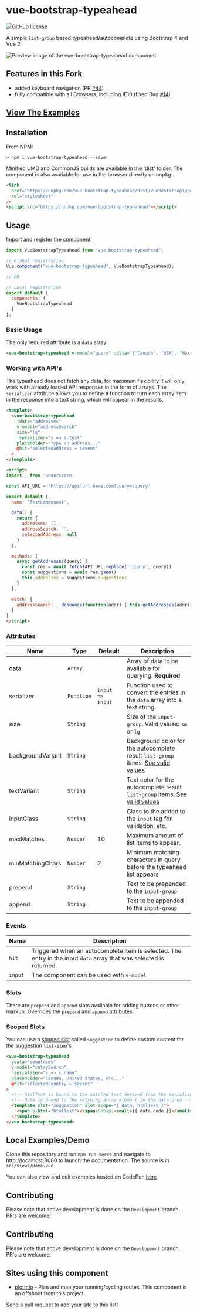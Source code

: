 # vue-bootstrap-typeahead

[![GitHub license](https://img.shields.io/github/license/alexurquhart/vue-bootstrap-typeahead.svg)](https://github.com/alexurquhart/vue-bootstrap-typeahead/blob/master/LICENSE.txt)

A simple `list-group` based typeahead/autocomplete using Bootstrap 4 and Vue 2

<img src="https://raw.githubusercontent.com/alexurquhart/vue-bootstrap-typeahead/master/assets/screenshot.png" alt="Preview image of the vue-bootstrap-typeahead component">

## Features in this Fork

- added keyboard navigation (PR [#44](https://github.com/alexurquhart/vue-bootstrap-typeahead/pull/44))
- fully compatible with all Browsers, including IE10 (fixed Bug [#14](https://github.com/alexurquhart/vue-bootstrap-typeahead/issues/14))

## [View The Examples](https://alexurquhart.github.io/vue-bootstrap-typeahead/#/examples)

## Installation

From NPM:

```
> npm i vue-bootstrap-typeahead --save
```

Minified UMD and CommonJS builds are available in the 'dist' folder. The component is also available for use in the browser directly on unpkg:

```html
<link
  href="https://unpkg.com/vue-bootstrap-typeahead/dist/VueBootstrapTypeahead.css"
  rel="stylesheet"
/>
<script src="https://unpkg.com/vue-bootstrap-typeahead"></script>
```

## Usage

Import and register the component

```javascript
import VueBootstrapTypeahead from "vue-bootstrap-typeahead";

// Global registration
Vue.component("vue-bootstrap-typeahead", VueBootstrapTypeahead);

// OR

// Local registration
export default {
  components: {
    VueBootstrapTypeahead
  }
};
```

### Basic Usage

The only required attribute is a `data` array.

```html
<vue-bootstrap-typeahead v-model="query" :data="['Canada', 'USA', 'Mexico']" />
```

### Working with API's

The typeahead does not fetch any data, for maximum flexibility it will only work with already loaded API responses in the form of arrays. The `serializer` attribute allows you to define a function to turn each array item in the response into a text string, which will appear in the results.

```html
<template>
  <vue-bootstrap-typeahead
    :data="addresses"
    v-model="addressSearch"
    size="lg"
    :serializer="s => s.text"
    placeholder="Type an address..."
    @hit="selectedAddress = $event"
  >
</template>

<script>
import _ from 'underscore'

const API_URL = 'https://api-url-here.com?query=:query'

export default {
  name: 'TestComponent',

  data() {
    return {
      addresses: [],
      addressSearch: '',
      selectedAddress: null
    }
  },

  methods: {
    async getAddresses(query) {
      const res = await fetch(API_URL.replace(':query', query))
      const suggestions = await res.json()
      this.addresses = suggestions.suggestions
    }
  },

  watch: {
    addressSearch: _.debounce(function(addr) { this.getAddresses(addr) }, 500)
  }
}
</script>

```

### Attributes

| Name              | Type       | Default          | Description                                                                                                                                              |
| ----------------- | ---------- | ---------------- | -------------------------------------------------------------------------------------------------------------------------------------------------------- |
| data              | `Array`    |                  | Array of data to be available for querying. **Required**                                                                                                 |
| serializer        | `Function` | `input => input` | Function used to convert the entries in the `data` array into a text string.                                                                             |
| size              | `String`   |                  | Size of the `input-group`. Valid values: `sm` or `lg`                                                                                                    |
| backgroundVariant | `String`   |                  | Background color for the autocomplete result `list-group` items. [See valid values](http://getbootstrap.com/docs/4.1/utilities/colors/#background-color) |
| textVariant       | `String`   |                  | Text color for the autocomplete result `list-group` items. [See valid values](http://getbootstrap.com/docs/4.1/utilities/colors/#color)                  |
| inputClass        | `String`   |                  | Class to the added to the `input` tag for validation, etc.                                                                                               |
| maxMatches        | `Number`   | 10               | Maximum amount of list items to appear.                                                                                                                  |
| minMatchingChars  | `Number`   | 2                | Minimum matching characters in query before the typeahead list appears                                                                                   |
| prepend           | `String`   |                  | Text to be prepended to the `input-group`                                                                                                                |
| append            | `String`   |                  | Text to be appended to the `input-group`                                                                                                                 |

### Events

| Name    | Description                                                                                                         |
| ------- | ------------------------------------------------------------------------------------------------------------------- |
| `hit`   | Triggered when an autocomplete item is selected. The entry in the input `data` array that was selected is returned. |
| `input` | The component can be used with `v-model`                                                                            |

### Slots

There are `prepend` and `append` slots available for adding buttons or other markup. Overrides the `prepend` and `append` attributes.

### Scoped Slots

You can use a [scoped slot](https://vuejs.org/v2/guide/components-slots.html#Scoped-Slots) called `suggestion` to define custom content
for the suggestion `list-item`'s

```html
<vue-bootstrap-typeahead
  :data="countries"
  v-model="cntrySearch"
  :serializer="s => s.name"
  placeholder="Canada, United States, etc..."
  @hit="selectedCountry = $event"
>
  <!-- htmlText is bound to the matched text derived from the serializer function -->
  <!-- data is bound to the matching array element in the data prop -->
  <template slot="suggestion" slot-scope="{ data, htmlText }">
    <span v-html="htmlText"></span>&nbsp;<small>{{ data.code }}</small>
  </template>
</vue-bootstrap-typeahead>
```

## Local Examples/Demo

Clone this repository and run `npm run serve` and navigate to http://localhost:8080 to launch the documentation. The source is in `src/views/Home.vue`

You can also view and edit examples hosted on CodePen [here](https://alexurquhart.github.io/vue-bootstrap-typeahead/#/examples)

## Contributing

Please note that active development is done on the `Development` branch. PR's are welcome!

## Contributing

Please note that active development is done on the `Development` branch. PR's are welcome!

## Sites using this component

- [plottr.io](https://plottr.io) - Plan and map your running/cycling routes. This component is an offshoot from this project.

Send a pull request to add your site to this list!
